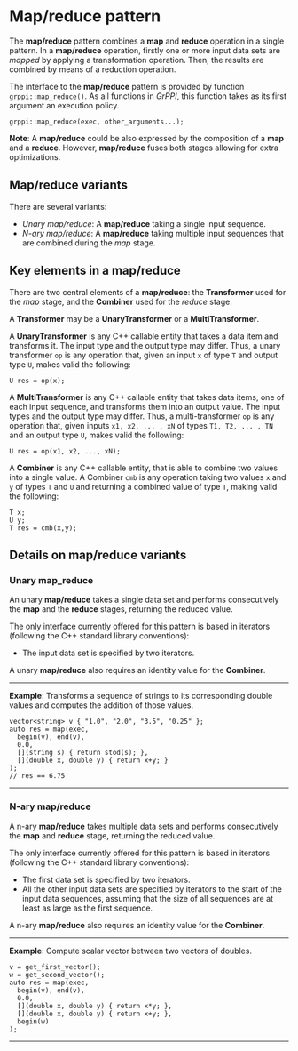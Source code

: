 # Map/reduce pattern

The **map/reduce** pattern combines a **map** and **reduce** operation in a
single pattern. In a **map/reduce** operation, firstly one or more input data
sets are *mapped* by applying a transformation operation. Then, the results are
combined by means of a reduction operation.

The interface to the **map/reduce** pattern is provided by function
`grppi::map_reduce()`. As all functions in *GrPPI*, this function takes as its
first argument an execution policy.

~~~{.cpp}
grppi::map_reduce(exec, other_arguments...);
~~~

**Note**: A **map/reduce** could be also expressed by the composition of a
**map** and a **reduce**. However, **map/reduce** fuses both stages allowing for
extra optimizations.

## Map/reduce variants

There are several variants:

* *Unary map/reduce*: A **map/reduce** taking a single input sequence.
* *N-ary map/reduce*: A **map/reduce** taking multiple input sequences that are
combined during the *map* stage.

## Key elements in a map/reduce

There are two central elements of a **map/reduce**: the **Transformer** used for
the *map* stage, and the **Combiner** used for the *reduce* stage.

A **Transformer** may be a **UnaryTransformer** or a **MultiTransformer**.

A **UnaryTransformer** is any C++ callable entity that takes a data item and
transforms it. The input type and the output type may differ. Thus, a unary
transformer `op` is any operation that, given an input `x` of type `T` and
output type `U`, makes valid the following:

~~~{.cpp}
U res = op(x);
~~~

A **MultiTransformer** is any C++ callable entity that takes data items, one of
each input sequence, and transforms them into an output value. The input types
and the output type may differ. Thus, a multi-transformer `op` is any operation
that, given inputs `x1, x2, ... , xN` of types `T1, T2, ... , TN` and an output
type `U`, makes valid the following:

~~~{.cpp}
U res = op(x1, x2, ..., xN);
~~~

A **Combiner** is any C++ callable entity, that is able to combine two values
into a single value. A Combiner `cmb` is any operation taking two values `x` and
`y` of types `T` and `U` and returning a combined value of type `T`, making valid the
following:

~~~{.cpp}
T x;
U y;
T res = cmb(x,y);
~~~

## Details on map/reduce variants

### Unary map_reduce

An unary **map/reduce** takes a single data set and performs consecutively the
**map** and the **reduce** stages, returning the reduced value.

The only interface currently offered for this pattern is based in iterators
(following the C++ standard library conventions):

  * The input data set is specified by two iterators.

A unary **map/reduce** also requires an identity value for the **Combiner**.

---
**Example**: Transforms a sequence of strings to its corresponding double values
and computes the addition of those values.
~~~{.cpp}
vector<string> v { "1.0", "2.0", "3.5", "0.25" };
auto res = map(exec,
  begin(v), end(v),
  0.0,
  [](string s) { return stod(s); },
  [](double x, double y) { return x+y; }
);
// res == 6.75
~~~
---


### N-ary map/reduce

A n-ary **map/reduce** takes multiple data sets and performs consecutively the
**map** and **reduce** stage, returning the reduced value.

The only interface currently offered for this pattern is based in iterators
(following the C++ standard library conventions):

  * The first data set is specified by two iterators.
  * All the other input data sets are specified by iterators to the start of the
    input data sequences, assuming that the size of all sequences are at least
    as large as the first sequence.

A n-ary **map/reduce** also requires an identity value for the **Combiner**.

---
**Example**: Compute scalar vector between two vectors of doubles.
~~~{.cpp}
v = get_first_vector();
w = get_second_vector();
auto res = map(exec,
  begin(v), end(v),
  0.0,
  [](double x, double y) { return x*y; },
  [](double x, double y) { return x+y; },
  begin(w)
);
~~~
---
